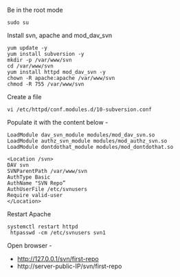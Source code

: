  
 Be in the root mode 
 
    sudo su
  
  Install svn, apache and mod_dav_svn
  
    yum update -y 
    yum install subversion -y
    mkdir -p /var/www/svn
    cd /var/www/svn
    yum install httpd mod_dav_svn -y 
    chown -R apache:apache /var/www/svn
    chmod -R 755 /var/www/svn
    
    
  Create a file 
 
    vi /etc/httpd/conf.modules.d/10-subversion.conf

Populate it with the content below - 

    LoadModule dav_svn_module modules/mod_dav_svn.so
    LoadModule authz_svn_module modules/mod_authz_svn.so
    LoadModule dontdothat_module modules/mod_dontdothat.so

    <Location /svn>
    DAV svn
    SVNParentPath /var/www/svn
    AuthType Basic
    AuthName "SVN Repo”
    AuthUserFile /etc/svnusers
    Require valid-user
    </Location>

Restart Apache 

    systemctl restart httpd
     htpasswd -cm /etc/svnusers svn1

Open browser - 
  
-  http://127.0.0.1/svn/first-repo
-   http://server-public-IP/svn/first-repo

